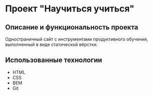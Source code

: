 # Проект "Научиться учиться"

## Описание и функциональность проекта
Одностраничный сайт с инструментами продуктивного обучения, выполненный в виде статической вёрстки.

## Использованные технологии
- HTML
- CSS
- BEM
- Git
